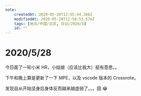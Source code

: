 ```yaml
---
note:
    createdAt: 2020-05-28T12:55:44.366Z
    modifiedAt: 2020-05-28T12:58:53.374Z
    tags: [地点/中国/北京, 日记/2020/5]
    id: ""
---
```

# 2020/5/28

今日面了一轮小米 HR，小姑娘（应该比我大）挺有意思。。

下午和晚上算是更新了一下 MPE，以及 vscode 版本的 Crossnote。

发现自从开始坚身后身体反而越来越虚弱了。。。囧 😂 

